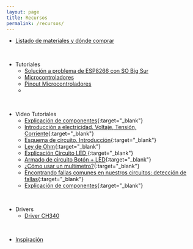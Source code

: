 ```yaml
---
layout: page
title: Recursos
permalink: /recursos/
---
```


- [Listado de materiales y dónde comprar](/recursos/materiales.html)  
<br>

- Tutoriales
    - [Solución a problema de ESP8266 con SO Big Sur](/recursos/tutoriales/fix_big_sur.html)
    - [Microcontroladores](/recursos/tutoriales/microcontrolador.html)
    - [Pinout Microcontroladores](/recursos/tutoriales/pinout_microcontroladores.html)  
    -
<br>

- Video Tutoriales  
    - [Explicación de componentes](https://www.youtube.com/watch?v=INNG7v7xeCE){:target="_blank"}  
    - [Introducción a electricidad. Voltaje, Tensión, Corriente](https://www.youtube.com/watch?v=kXDL7DCb9Jw){:target="_blank"}  
    - [Esquema de circuito. Introducción](https://www.youtube.com/watch?v=vNRNNgHMo4g){:target="_blank"}  
    - [Ley de Ohm](https://www.youtube.com/watch?v=kXDL7DCb9Jw){:target="_blank"}  
    - [Explicación Circuito LED ](https://www.youtube.com/watch?v=AeBMYpDaXX8){:target="_blank"}  
    - [Armado de circuito Botón + LED](https://www.youtube.com/watch?v=3UOCuo7Xsn0){:target="_blank"}  
    - [¿Cómo usar un multímetro?](https://www.youtube.com/watch?v=VDtINX3FRQI){:target="_blank"}  
    - [Encontrando fallas comunes en nuestros circuitos: detección de fallas](https://youtu.be/tWh-bll83Ss){:target="_blank"}  
    - [Explicación de componentes](https://www.youtube.com/watch?v=INNG7v7xeCE){:target="_blank"}  
<br>

- Drivers
    - [Driver CH340](/recursos/driver_ch340.html)  
<br>

- [Inspiración](/recursos/inspiracion.html)
